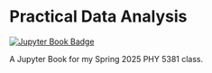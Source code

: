 # Practical Data Analysis 

[![Jupyter Book Badge](https://jupyterbook.org/badge.svg)](benjaminrose.github.io/DataAnalysisBook)

A Jupyter Book for my Spring 2025 PHY 5381 class. 
